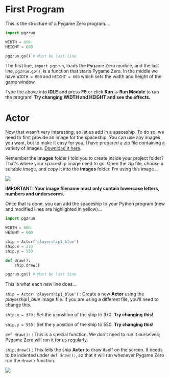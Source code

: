 First Program
===
This is the structure of a Pygame Zero program...

```python
import pgzrun

WIDTH = 800
HEIGHT = 600

pgzrun.go() # Must be last line
```

The first line, ```import pgzrun```, loads the Pygame Zero module, and the last line, ```pgzrun.go()```, is a function that starts Pygame Zero. In the middle we have ```WIDTH = 800``` and ```HEIGHT = 600``` which sets the width and height of the game window.

Type the above into **IDLE** and press **F5** or click **Run -> Run Module** to run the program! **Try changing WIDTH and HEIGHT and see the effects.**

Actor
===
Now that wasn't very interesting, so let us add in a spaceship. To do so, we need to first provide an image for the spaceship. You can use any images you want, but to make it easy for you, I have prepared a zip file containing a variety of images. [Download it here](https://www.aposteriori.com.sg/wp-content/uploads/2020/02/image_pack.zip).

Remember the **images** folder I told you to create inside your project folder? That's where your spaceship image need to go. Open the zip file, choose a suitable image, and copy it into the **images** folder. I'm using this image...

![](https://www.aposteriori.com.sg/wp-content/uploads/2020/02/playership1_blue.png)

**IMPORTANT: Your image filename must only contain lowercase letters, numbers and underscores.**

Once that is done, you can add the spaceship to your Python program (new and modified lines are highlighted in yellow)...

```python hl_lines="6 7 8 10 11"
import pgzrun

WIDTH = 800
HEIGHT = 600

ship = Actor('playership1_blue')
ship.x = 370
ship.y = 550

def draw():
    ship.draw()

pgzrun.go() # Must be last line
```

This is what each new line does...

```ship = Actor('playership1_blue')``` : Create a new **Actor** using the *playership1_blue* image file. If you are using a different file, you'll need  to change this.

```ship.x = 370``` : Set the x position of the ship to 370. **Try changing this!**

```ship.y = 550``` : Set the y position of the ship to 550. **Try changing this!**

```def draw():``` : This is a special function. We don't need to run it ourselves; Pygame Zero will run it for us regularly.

```ship.draw()``` : This tells the ship **Actor** to draw itself on the screen. It needs to be indented under ```def draw():```, so that  it will run whenever Pygame Zero run  the ```draw()``` function.

![](https://www.aposteriori.com.sg/wp-content/uploads/2020/02/xy.png)
